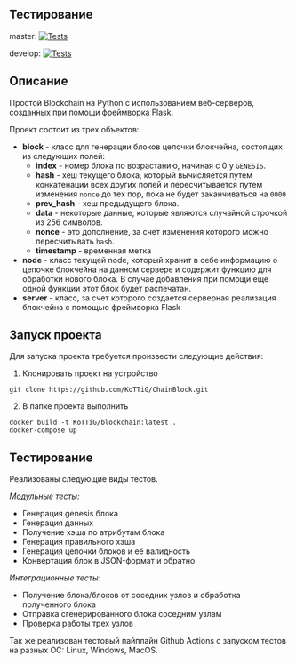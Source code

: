 ## Тестирование

master: [![Tests](https://github.com/KoTTiG/ChainBlock/actions/workflows/python-app.yml/badge.svg?branch=master)](https://github.com/KoTTiG/ChainBlock/actions/workflows/python-app.yml)

develop: [![Tests](https://github.com/KoTTiG/ChainBlock/actions/workflows/python-app.yml/badge.svg?branch=develop)](https://github.com/KoTTiG/ChainBlock/actions/workflows/python-app.yml)


## Описание
Простой Blockchain на Python с использованием веб-серверов, созданных при помощи фреймворка Flask. 

Проект состоит из трех объектов:
- **block** - класс для генерации блоков цепочки блокчейна, состоящих из следующих полей:
    - **index** - номер блока по возрастанию, начиная с 0 у `GENESIS`.
    - **hash** - хеш текущего блока, который вычисляется путем конкатенации всех других полей и пересчитывается путем изменения `nonce` до тех пор, пока не будет заканчиваться на `0000`
    - **prev_hash** - хеш предыдущего блока.
    - **data** - некоторые данные, которые являются случайной строчкой из 256 символов.
    - **nonce** - это дополнение, за счет изменения которого можно пересчитывать `hash`.
    - **timestamp** - временная метка
- **node** - класс текущей node, который хранит в себе информацию о цепочке блокчейна на данном сервере и содержит функцию для обработки нового блока. В случае добавления при помощи еще одной функции этот блок будет распечатан. 
- **server** - класс, за счет которого создается серверная реализация блокчейна с помощью фреймворка Flask


## Запуск проекта
Для запуска проекта требуется произвести следующие действия:

1)  Клонировать проект на устройство

```git clone https://github.com/KoTTiG/ChainBlock.git```

2) В папке проекта выполнить

```
docker build -t KoTTiG/blockchain:latest .
docker-compose up 
```

## Тестирование

Реализованы следующие виды тестов.

*Модульные тесты:* 

* Генерация genesis блока
* Генерация данных
* Получение хэша по атрибутам блока
* Генерация правильного хэша
* Генерация цепочки блоков и её валидность
* Конвертация блок в JSON-формат и обратно

*Интеграционные тесты:*
* Получение блока/блоков от соседних узлов и обработка полученного блока
* Отправка сгенерированного блока соседним узлам
* Проверка работы трех узлов

Так же реализован тестовый пайплайн Github Actions с запуском тестов на разных ОС: Linux, Windows, MacOS.
